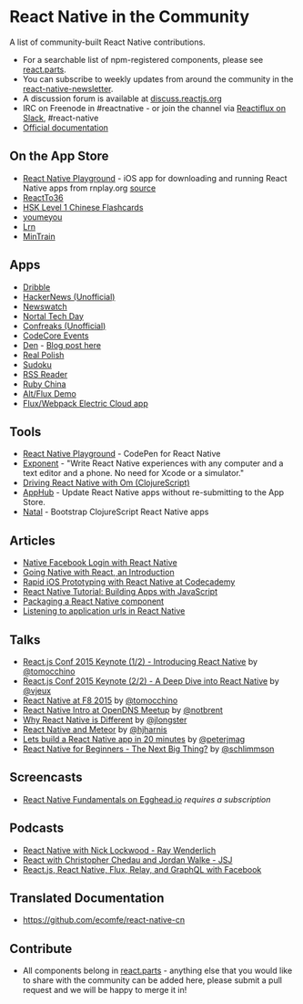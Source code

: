 # React Native in the Community

A list of community-built React Native contributions.

- For a searchable list of npm-registered components, please see [react.parts](http://react.parts/native-ios).
- You can subscribe to weekly updates from around the community in the [react-native-newsletter](https://github.com/brentvatne/react-native-newsletter).
- A discussion forum is available at [discuss.reactjs.org](https://discuss.reactjs.org/)
- IRC on Freenode in #reactnative - or join the channel via [Reactiflux on Slack](http://www.reactiflux.com/), #react-native
- [Official documentation](https://facebook.github.io/react-native/docs/getting-started.html)

## On the App Store

- [React Native Playground](http://apple.co/1de3wBb) - iOS app for downloading and running React Native apps from rnplay.org [source](https://github.com/jsierles/RNPlayNative)
- [ReactTo36](https://itunes.apple.com/us/app/reactto36/id989009293?mt=8)
- [HSK Level 1 Chinese Flashcards](https://itunes.apple.com/us/app/hsk-level-1-chinese-flashcards/id936639994)
- [youmeyou](https://appsto.re/us/TxnM4.i)
- [Lrn](https://itunes.apple.com/us/app/lrn-learn-to-code-at-your/id1019622677?mt=8)
- [MinTrain](https://itunes.apple.com/us/app/mintrain/id1015739031?mt=8)

## Apps

- [Dribble](https://github.com/catalinmiron/react-native-dribbble-app)
- [HackerNews (Unofficial)](https://github.com/iSimar/HackerNews-React-Native)
- [Newswatch](https://github.com/bradoyler/newswatch-react-native)
- [Nortal Tech Day](https://github.com/mikkoj/NortalTechDay)
- [Confreaks (Unofficial)](https://github.com/cabaret/confreaks-react-native)
- [CodeCore Events](https://github.com/brentvatne/codecore-events-app)
- [Den](https://github.com/asamiller/den) - [Blog post here](https://medium.com/@realasa/my-adventures-with-react-native-36c354249109)
- [Real Polish](https://github.com/martinmoizard/realpolish)
- [Sudoku](https://github.com/christopherdro/react-native-sudoku)
- [RSS Reader](https://github.com/christopherdro/react-native-rss-reader)
- [Ruby China](https://github.com/henter/ReactNativeRubyChina)
- [Alt/Flux Demo](https://github.com/mrblueblue/react-native-alt-demo)
- [Flux/Webpack Electric Cloud app](https://github.com/artyomtrityak/ec-deploy-mobile)

## Tools

- [React Native Playground](https://rnplay.org) - CodePen for React Native
- [Exponent](http://exp.host/) - "Write React Native experiences with any computer and a text editor and a phone. No need for Xcode or a simulator."
- [Driving React Native with Om (ClojureScript)](https://github.com/omcljs/ambly/wiki/Driving-React-Native-with-Om)
- [AppHub](https://apphub.io) - Update React Native apps without re-submitting to the App Store.
- [Natal](https://github.com/dmotz/natal) - Bootstrap ClojureScript React Native apps

## Articles

- [Native Facebook Login with React Native](http://brentvatne.ca/facebook-login-with-react-native/)
- [Going Native with React, an Introduction](http://ryanclark.me/going-native-with-react/)
- [Rapid iOS Prototyping with React Native at Codecademy](https://medium.com/about-codecademy/rapid-ios-prototyping-with-react-native-at-codecademy-c4f0a567ee57)
- [React Native Tutorial: Building Apps with JavaScript](http://www.raywenderlich.com/99473/introducing-react-native-building-apps-javascript)
- [Packaging a React Native component](http://brentvatne.ca/packaging-react-native-component/)
- [Listening to application urls in React Native](http://blog.lum.pe/listening-to-application-urls-in-react-native/)

## Talks

- [React.js Conf 2015 Keynote (1/2) - Introducing React Native](https://www.youtube.com/watch?v=KVZ-P-ZI6W4) by [@tomocchino](https://twitter.com/tomocchino)
- [React.js Conf 2015 Keynote (2/2) - A Deep Dive into React Native](https://www.youtube.com/watch?v=7rDsRXj9-cU) by [@vjeux](https://twitter.com/vjeux)
- [React Native at F8 2015](https://youtu.be/X6YbAKiLCLU?t=1109) by [@tomocchino](https://twitter.com/tomocchino)
- [React Native Intro at OpenDNS Meetup](http://brentvatne.ca/react-native-intro-talk/) by [@notbrent](https://twitter.com/notbrent)
- [Why React Native is Different](https://www.youtube.com/watch?v=ZM2NAD__iK4) by [@jlongster](https://twitter.com/jlongster)
- [React Native and Meteor](https://www.youtube.com/watch?v=7BF5LHn2B5s) by [@hjharnis](https://twitter.com/hjharnis)
- [Lets build a React Native app in 20 minutes](https://www.youtube.com/watch?v=9ArhJiMGVDc) by [@peterjmag](https://twitter.com/peterjmag)
- [React Native for Beginners - The Next Big Thing?](https://www.youtube.com/watch?v=lhl0T2GFEPk) by [@schlimmson](https://twitter.com/schlimmson)

## Screencasts

- [React Native Fundamentals on Egghead.io](https://egghead.io/series/react-native-fundamentals) *requires a subscription*


## Podcasts

- [React Native with Nick Lockwood - Ray Wenderlich](http://www.raywenderlich.com/106144/react-native-with-nick-lockwood-podcast-s04-e02)
- [React with Christopher Chedau and Jordan Walke - JSJ](http://devchat.tv/js-jabber/146-jsj-react-with-christopher-chedeau-and-jordan-walke)
- [React.js, React Native, Flux, Relay, and GraphQL with Facebook](https://changelog.com/149/)

## Translated Documentation

- https://github.com/ecomfe/react-native-cn

## Contribute

- All components belong in [react.parts](http://react.parts/native-ios) - anything else that you would like to share with the community can be added here, please submit a pull request and we will be happy to merge it in!
